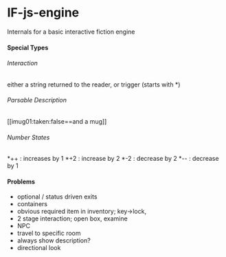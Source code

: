 # IF-js-engine
Internals for a basic interactive fiction engine


#### Special Types

###### Interaction
either a string returned to the reader, or trigger (starts with *)

###### Parsable Description
[[imug01:taken:false==and a mug]]

###### Number States
*++ : increases by 1
*+2 : increase by 2
*-2 : decrease by 2
*-- : decrease by 1



#### Problems
- optional / status driven exits
- containers
- obvious required item in inventory; key->lock, 
- 2 stage interaction; open box, examine
- NPC
- travel to specific room
- always show description?
- directional look
